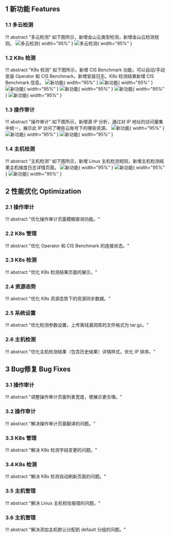 ## 1 新功能 Features

### 1.1 多云检测

!!! abstract "多云检测"
    如下图所示，新增金山云类型检测，新增金山云检测规则。
![多云检测](../img/release/0.8.0/img.png){ width="95%" }
![多云检测](../img/release/0.8.0/img_1.png){ width="95%" }

### 1.2 K8s 检测

!!! abstract "K8s 检测"
    如下图所示，新增 CIS Benchmark 功能，可以自动/手动安装 Operator 和 CIS Benchmark，新增安装日志。K8s 检测结果新增 CIS Benchmark 信息。
![新功能](../img/release/0.8.0/img_2.png){ width="95%" }
![新功能](../img/release/0.8.0/img_3.png){ width="95%" }
![新功能](../img/release/0.8.0/img_4.png){ width="95%" }
![新功能](../img/release/0.8.0/img_5.png){ width="95%" }
![新功能](../img/release/0.8.0/img_6.png){ width="95%" }
![新功能](../img/release/0.8.0/img_7.png){ width="95%" }

### 1.3 操作审计

!!! abstract "操作审计"
    如下图所示，新增源 IP 分析，通过对 IP 地址的访问量集中统一，展示此 IP 访问了哪些云账号下的哪些资源。
![新功能](../img/release/0.8.0/img_8.png){ width="95%" }
![新功能](../img/release/0.8.0/img_9.png){ width="95%" }
![新功能](../img/release/0.8.0/img_10.png){ width="95%" }

### 1.4 主机检测

!!! abstract "主机检测"
    如下图所示，新增 Linux 主机检测规则，新增主机检测结果主机维度日志详情页面。
![新功能](../img/release/0.8.0/img_11.png){ width="95%" }
![新功能](../img/release/0.8.0/img_12.png){ width="95%" }
![新功能](../img/release/0.8.0/img_13.png){ width="95%" }


## 2 性能优化 Optimization

### 2.1 操作审计

!!! abstract "优化操作审计页面模糊查询功能。"

### 2.2 K8s 管理

!!! abstract "优化 Operator 和 CIS Benchmark 的连接状态。"

### 2.3 K8s 检测

!!! abstract "优化 K8s 检测结果页面的展示。"

### 2.4 资源态势

!!! abstract "优化 K8s 资源态势下的资源同步数据。"

### 2.5 系统设置

!!! abstract "优化检测参数设置，上传离线漏洞库的文件格式为 tar.gz。"

### 2.6 主机检测

!!! abstract "优化主机检测结果（包含历史结果）详情样式，优化 IP 排序。"


## 3 Bug修复 Bug Fixes

### 3.1 操作审计

!!! abstract "调整操作审计页面列表宽度，使展示更合理。"

### 3.2 操作审计

!!! abstract "解决操作审计页面翻译的问题。"

### 3.3 K8s 管理

!!! abstract "解决 K8s 检测字段变更的问题。"

### 3.4 K8s 检测

!!! abstract "解决 K8s 检测自动刷新页面的问题。"

### 3.5 主机管理

!!! abstract "解决 Linux 主机校验报错的问题。"

### 3.6 主机管理

!!! abstract "解决添加主机默认分配到 default 分组的问题。"
